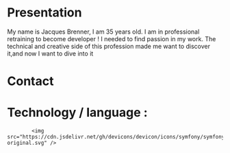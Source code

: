 # Presentation

My name is Jacques Brenner, I am 35 years old. 
I am in professional retraining to become developer ! 
I needed to find passion in my work. The technical and creative side of this profession made me want to discover it,and now I want to dive into it

# Contact

# Technology / language :

            <img src="https://cdn.jsdelivr.net/gh/devicons/devicon/icons/symfony/symfony-original.svg" />
          
